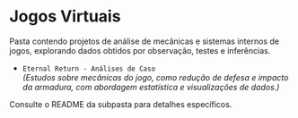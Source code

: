 # Jogos Virtuais  

Pasta contendo projetos de análise de mecânicas e sistemas internos de jogos, explorando dados obtidos por observação, testes e inferências.  

- `Eternal Return - Análises de Caso`  
  *(Estudos sobre mecânicas do jogo, como redução de defesa e impacto da armadura, com abordagem estatística e visualizações de dados.)*  

Consulte o README da subpasta para detalhes específicos.  

